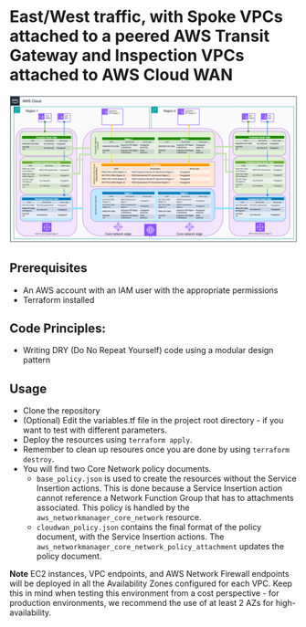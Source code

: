 # East/West traffic, with Spoke VPCs attached to a peered AWS Transit Gateway and Inspection VPCs attached to AWS Cloud WAN

![East-West](../../images/east_west_tgw_spokeVpcs.png)

## Prerequisites
- An AWS account with an IAM user with the appropriate permissions
- Terraform installed

## Code Principles:
- Writing DRY (Do No Repeat Yourself) code using a modular design pattern

## Usage
- Clone the repository
- (Optional) Edit the variables.tf file in the project root directory - if you want to test with different parameters.
- Deploy the resources using `terraform apply`.
- Remember to clean up resoures once you are done by using `terraform destroy`.
- You will find two Core Network policy documents.
    - `base_policy.json` is used to create the resources without the Service Insertion actions. This is done because a Service Insertion action cannot reference a Network Function Group that has to attachments associated. This policy is handled by the `aws_networkmanager_core_network` resource.
    - `cloudwan_policy.json` contains the final format of the policy document, with the Service Insertion actions. The `aws_networkmanager_core_network_policy_attachment` updates the policy document.

**Note** EC2 instances, VPC endpoints, and AWS Network Firewall endpoints will be deployed in all the Availability Zones configured for each VPC. Keep this in mind when testing this environment from a cost perspective - for production environments, we recommend the use of at least 2 AZs for high-availability.
